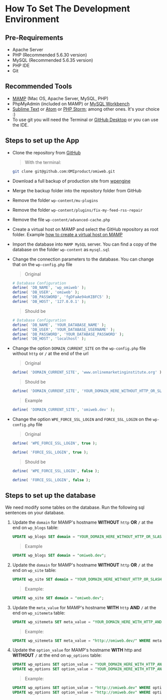 # How To Set The Development Environment

## Pre-Requirements

- Apache Server
- PHP (Recommended 5.6.30 version)
- MySQL (Recommended 5.6.35 version)
- PHP IDE
- Git

## Recommended Tools

- [MAMP](https://www.mamp.info/en/) (Mac OS, Apache Server, MySQL, PHP)
- PhpMyAdmin (included on MAMP) or [MySQL Workbench](https://www.mysql.com/products/workbench/)
- [Sublime Text](https://www.sublimetext.com/) or [Atom](https://atom.io/) or [PHP Storm](https://www.jetbrains.com/phpstorm/); among other ones. It's your choice :)
- To use git you will need the Terminal or [GitHub Desktop](https://desktop.github.com/) or you can use the IDE.

## Steps to set up the App

- Clone the repository from [GitHub](https://github.com/OMIproduct/omiweb)
    
    > With the terminal:

    ```sh
    git clone git@github.com:OMIproduct/omiweb.git

    ```
- Download a full backup of production site from [wpengine](https://my.wpengine.com/installs/omiweb/backup_points#production)
- Merge the backup folder into the repository folder from GitHub
- Remove the folder `wp-content/mu-plugins`
- Remove the folder `wp-content/plugins/fix-my-feed-rss-repair`
- Remove the file `wp-content/advanced-cache.php`
- Create a virtual host on MAMP and select the GitHub repository as root folder. Example [how to create a virtual host on MAMP](http://foundationphp.com/tutorials/vhosts_mamp.php)
- Import the database into `MAMP MySQL` server. You can find a copy of the database on the folder `wp-content` as `mysql.sql`
- Change the connection parameters to the database. You can change that on the `wp-config.php` file

    > Original
    ```php
    # Database Configuration
    define( 'DB_NAME', 'wp_omiweb' );
    define( 'DB_USER', 'omiweb' );
    define( 'DB_PASSWORD', 'fgDFaAe94oKIBFC5' );
    define( 'DB_HOST', '127.0.0.1' );
    ```

    > Should be
    ```php
    # Database Configuration
    define( 'DB_NAME', 'YOUR_DATABASE_NAME' );
    define( 'DB_USER', 'YOUR_DATABASE_USERNAME' );
    define( 'DB_PASSWORD', 'YOUR_DATABASE_PASSWORD' );
    define( 'DB_HOST', 'localhost' );
    ```
- Change the option `DOMAIN_CURRENT_SITE` on the `wp-config.php` file without `http` or `/` at the end of the url

    > Original
    ```php
    define( 'DOMAIN_CURRENT_SITE', 'www.onlinemarketinginstitute.org' );
    ```

    > Should be
    ```php
    define( 'DOMAIN_CURRENT_SITE', 'YOUR_DOMAIN_HERE_WITHOUT_HTTP_OR_SLASH_AT_THE_END' );
    ```

    > Example
    ```php
    define( 'DOMAIN_CURRENT_SITE', 'omiweb.dev' );
    ```
- Change the option `WPE_FORCE_SSL_LOGIN` and `FORCE_SSL_LOGIN` on the `wp-config.php` file

    > Original
    ```php
    define( 'WPE_FORCE_SSL_LOGIN', true );

    define( 'FORCE_SSL_LOGIN', true );
    ```

    > Should be
    ```php
    define( 'WPE_FORCE_SSL_LOGIN', false );

    define( 'FORCE_SSL_LOGIN', false );
    ```

## Steps to set up the database

We need modify some tables on the database. Run the following sql sentences on your database.

1. Update the `domain` for MAMP's hostname **WITHOUT** `http` **OR** `/` at the end on `wp_blogs` table:

    ```sql
    UPDATE wp_blogs SET domain = "YOUR_DOMAIN_HERE_WITHOUT_HTTP_OR_SLASH_AT_THE_END";
    ```

    > Example
    ```sql
    UPDATE wp_blogs SET domain = "omiweb.dev";
    ```

2. Update the `domain` for MAMP's hostname **WITHOUT** `http` **OR** `/` at the end on `wp_site` table:

    ```sql
    UPDATE wp_site SET domain = "YOUR_DOMAIN_HERE_WITHOUT_HTTP_OR_SLASH_AT_THE_END";
    ```

    > Example:
    ```sql
    UPDATE wp_site SET domain = "omiweb.dev";
    ```

3. Update the `meta_value` for MAMP's hostname **WITH** `http` **AND** `/` at the end on `wp_sitemeta` table:

    ```sql
    UPDATE wp_sitemeta SET meta_value = "YOUR_DOMAIN_HERE_WITH_HTTP_AND_SLASH_AT_THE_END" WHERE meta_id = 14;
    ```

    > Example:
    ```sql
    UPDATE wp_sitemeta SET meta_value = "http://omiweb.dev/" WHERE meta_id = 14;
    ```

4. Update the `option_value` for MAMP's hostname **WITH** http and **WITHOUT** `/` at the end on `wp_options` table:

    ```sql
    UPDATE wp_options SET option_value = "YOUR_DOMAIN_HERE_WITH_HTTP_AND_WITHOUT_SLASH_AT_THE_END" WHERE option_id = 1;
    UPDATE wp_options SET option_value = "YOUR_DOMAIN_HERE_WITH_HTTP_AND_WITHOUT_SLASH_AT_THE_END" WHERE option_id = 2;
    ```

    > Example:
    ```sql
    UPDATE wp_options SET option_value = "http://omiweb.dev" WHERE option_id = 1;
    UPDATE wp_options SET option_value = "http://omiweb.dev" WHERE option_id = 2;
    ```
